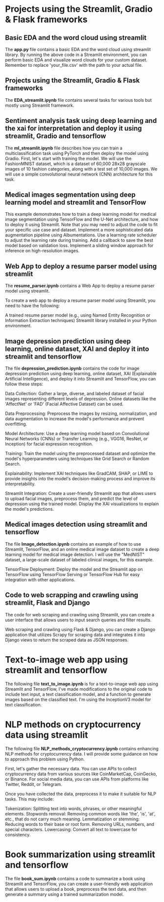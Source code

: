 # Projects using the Streamlit, Gradio & Flask frameworks 

## Basic EDA and the word cloud using streamlit 

The **app.py** file contains a basic EDA and the word cloud using streamlit library.
By running the above code in a Streamlit environment, you can perform basic EDA and visualize word clouds for your custom dataset. Remember to replace 'your_file.csv' with the path to your actual file.


## Projects using the Streamlit, Gradio & Flask frameworks 

The **EDA_streamlit.ipynb** file contains several tasks for various tools but mostly using Streamlit framework.

## Sentiment analysis task using deep learning and the xai for interpretation and deploy it using streamlit, Gradio and tensorflow

The **ml_streamlit.ipynb** file describes how you can train a multiclassification task using PyTorch and then deploy the model using Gradio. First, let's start with training the model. We will use the FashionMNIST dataset, which is a dataset of 60,000 28x28 grayscale images of 10 fashion categories, along with a test set of 10,000 images. We will use a simple convolutional neural network (CNN) architecture for this task. 

## Medical images segmentation using deep learning model and streamlit and TensorFlow

This example demonstrates how to train a deep learning model for medical image segmentation using TensorFlow and the U-Net architecture, and how to deploy it using Streamlit. Note that you may need to adjust the code to fit your specific use case and dataset. Implement a more sophisticated data augmentation pipeline using Albumentations. Use a learning rate scheduler to adjust the learning rate during training. Add a callback to save the best model based on validation loss. Implement a sliding window approach for inference on high-resolution images.

## Web App to deploy a resume parser model using streamlit

The **resume_parser.ipynb** contains a Web App to deploy a resume parser model using streamlit.

To create a web app to deploy a resume parser model using Streamlit, you need to have the following:

A trained resume parser model (e.g., using Named Entity Recognition or Information Extraction techniques)
Streamlit library installed in your Python environment.

## Image depression prediction using deep learning, online dataset, XAI and deploy it into streamlit and tensorflow

The file **depression_prediction.ipynb** contains the code for image depression prediction using deep learning, online dataset, XAI (Explainable Artificial Intelligence), and deploy it into Streamlit and TensorFlow, you can follow these steps:

Data Collection: Gather a large, diverse, and labeled dataset of facial images representing different levels of depression. Online datasets like the 'AffectNet' or 'FAD' (Facial Affective Dataset) can be used.

Data Preprocessing: Preprocess the images by resizing, normalization, and data augmentation to increase the model's performance and prevent overfitting.

Model Architecture: Use a deep learning model based on Convolutional Neural Networks (CNNs) or Transfer Learning (e.g., VGG16, ResNet, or Inception) for facial expression recognition.

Training: Train the model using the preprocessed dataset and optimize the model's hyperparameters using techniques like Grid Search or Random Search.

Explainability: Implement XAI techniques like GradCAM, SHAP, or LIME to provide insights into the model's decision-making process and improve its interpretability.

Streamlit Integration: Create a user-friendly Streamlit app that allows users to upload facial images, preprocess them, and predict the level of depression using the trained model. Display the XAI visualizations to explain the model's predictions.

## Medical images detection using streamlit and tensorflow

The file **Image_detection.ipynb** contains an example of how to use Streamlit, TensorFlow, and an online medical image dataset to create a deep learning model for medical image detection. I will use the "MedNIST" dataset, a large-scale dataset of labeled clinical images, for this example.

TensorFlow Deployment: Deploy the model and the Streamlit app on TensorFlow using TensorFlow Serving or TensorFlow Hub for easy integration with other applications.

## Code to web scrapping and crawling using streamlit, Flask and Django

The code for web scraping and crawling using Streamlit, you can create a user interface that allows users to input search queries and filter results. 

Web scraping and crawling using Flask & Django, you can create a Django application that utilizes Scrapy for scraping data and integrates it into Django views to return the scraped data as JSON responses.

# Text-to-image web app using streamlit and tensorflow

The following file **text_to_image.ipynb** is for a text-to-image web app using Streamlit and TensorFlow, I've made modifications to the original code to include text input, a text classification model, and a function to generate images based on the classified text. I'm using the InceptionV3 model for text classification.

# NLP methods on cryptocurrency data using streamlit

The following file **NLP_methods_cryptocurrency.ipynb** contains enhancing NLP methods for cryptocurrency data. I will provide some guidance on how to approach this problem using Python.

First, let's gather the necessary data. You can use APIs to collect cryptocurrency data from various sources like CoinMarketCap, CoinGecko, or Binance. For social media data, you can use APIs from platforms like Twitter, Reddit, or Telegram.

Once you have collected the data, preprocess it to make it suitable for NLP tasks. This may include:

Tokenization: Splitting text into words, phrases, or other meaningful elements.
Stopwords removal: Removing common words like 'the', 'is', 'at', etc., that do not carry much meaning.
Lemmatization or stemming: Reducing words to their base or root form.
Removing URLs, numbers, and special characters.
Lowercasing: Convert all text to lowercase for consistency.

# Book summarization using streamlit and tensorflow

The file **book_sum.ipynb** contains a code to summarize a book using Streamlit and TensorFlow, you can create a user-friendly web application that allows users to upload a book, preprocess the text data, and then generate a summary using a trained summarization model. 
